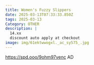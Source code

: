 ```yaml
---
title: Women's Fuzzy Slippers
date: 2025-03-13T07:33:33.850Z
tags: 2025-03-13
Category: OTHER
description: |
  14.xx
  discount auto apply at checkout 
image: img/61ektwwogxl._ac_sy575_.jpg
---
```

 https://spd.ooo/9ohm97venc
AD